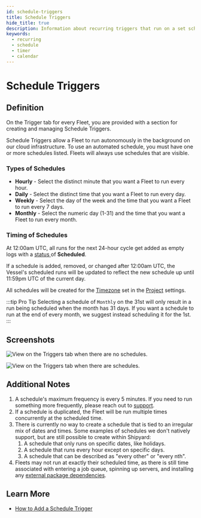 ```yaml
---
id: schedule-triggers
title: Schedule Triggers
hide_title: true
description: Information about recurring triggers that run on a set schedule.
keywords:
  - recurring
  - schedule
  - timer
  - calendar
---
```


# Schedule Triggers

## Definition

On the Trigger tab for every Fleet, you are provided with a section for creating and managing Schedule Triggers.

Schedule Triggers allow a Fleet to run autonomously in the background on our cloud infrastructure. To use an automated schedule, you must have one or more schedules listed. Fleets will always use schedules that are visible.

### Types of Schedules

- **Hourly** - Select the distinct minute that you want a Fleet to run every hour.
- **Daily** - Select the distinct time that you want a Fleet to run every day.  
- **Weekly** - Select the day of the week and the time that you want a Fleet to run every 7 days.  
- **Monthly** - Select the numeric day \(1-31\) and the time that you want a Fleet to run every month.

### Timing of Schedules <a id="timing-of-scheduling"></a>

At 12:00am UTC, all runs for the next 24-hour cycle get added as empty logs with a [status ](../other-functions/status.md)of **Scheduled**.

If a schedule is added, removed, or changed after 12:00am UTC, the Vessel's scheduled runs will be updated to reflect the new schedule up until 11:59pm UTC of the current day.

All schedules will be created for the [Timezone](../other-functions/timestamps-and-timezones.md) set in the [Project](../projects.md) settings.

:::tip Pro Tip
Selecting a schedule of `Monthly` on the 31st will only result in a run being scheduled when the month has 31 days. If you want a schedule to run at the end of every month, we suggest instead scheduling it for the 1st.
:::

## Screenshots

![View on the Triggers tab when there are no schedules.](../../.gitbook/assets/no_schedule_triggers.png)

![View on the Triggers tab when there are schedules.](../../.gitbook/assets/multiple_schedule_triggers.png)

## Additional Notes

1. A schedule's maximum frequency is every 5 minutes. If you need to run something more frequently, please reach out to [support](mailto:support@shipyardapp.com).
2. If a schedule is duplicated, the Fleet will be run multiple times concurrently at the scheduled time.
3. There is currently no way to create a schedule that is tied to an irregular mix of dates and times. Some examples of schedules we don't natively support, but are still possible to create within Shipyard:
   1. A schedule that only runs on specific dates, like holidays.
   2. A schedule that runs every hour except on specific days.
   3. A schedule that can be described as "every other" or "every nth".
4. Fleets may not run at exactly their scheduled time, as there is still time associated with entering a job queue, spinning up servers, and installing any [external package dependencies](../packages/external-package-dependencies.md).

## Learn More

- [How to Add a Schedule Trigger](../../how-tos/triggers/add-schedule-trigger.md)
